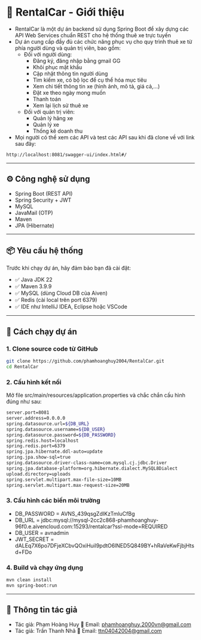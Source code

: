 # 🚗 RentalCar - Giới thiệu

- RentalCar là một dự án backend sử dụng Spring Boot để xây dựng các API Web Services chuẩn REST cho hệ thống thuê xe trực tuyến
- Dự án cung cấp đầy đủ các chức năng phục vụ cho quy trình thuê xe từ phía người dùng và quản trị viên, bao gồm:
  - Đối với người dùng:
    - Đăng ký, đăng nhập bằng gmail GG
    - Khôi phục mật khẩu
    - Cập nhật thông tin người dùng
    - Tìm kiếm xe, có bộ lọc để cụ thể hóa mục tiêu
    - Xem chi tiết thông tin xe (hình ảnh, mô tả, giá cả,...)
    - Đặt xe theo ngày mong muốn
    - Thanh toán
    - Xem lại lịch sử thuê xe
  - Đối với quản trị viên:
    - Quản lý hãng xe
    - Quản lý xe
    - Thống kê doanh thu
- Mọi người có thể xem các API và test các API sau khi đã clone về với link sau đây:
```bash
http://localhost:8081/swagger-ui/index.html#/
```
---

## ⚙️ Công nghệ sử dụng
- Spring Boot (REST API)
- Spring Security + JWT
- MySQL
- JavaMail (OTP)
- Maven
- JPA (Hibernate)
---

## 📦 Yêu cầu hệ thống

Trước khi chạy dự án, hãy đảm bảo bạn đã cài đặt:

- ✅ Java JDK 22
- ✅ Maven 3.9.9
- ✅ MySQL (dùng Cloud DB của Aiven)
- ✅ Redis (cài local trên port 6379)
- ✅ IDE như IntelliJ IDEA, Eclipse hoặc VSCode

---

## 🚀 Cách chạy dự án

### 1. Clone source code từ GitHub
```bash
git clone https://github.com/phamhoanghuy2004/RentalCar.git
cd RentalCar
```

### 2. Cấu hình kết nối
Mở file src/main/resources/application.properties và chắc chắn cấu hình đúng như sau:
```bash
server.port=8081
server.address=0.0.0.0
spring.datasource.url=${DB_URL}
spring.datasource.username=${DB_USER}
spring.datasource.password=${DB_PASSWORD}
spring.redis.host=localhost
spring.redis.port=6379
spring.jpa.hibernate.ddl-auto=update
spring.jpa.show-sql=true
spring.datasource.driver-class-name=com.mysql.cj.jdbc.Driver
spring.jpa.database-platform=org.hibernate.dialect.MySQL8Dialect
upload.directory=uploads
spring.servlet.multipart.max-file-size=10MB
spring.servlet.multipart.max-request-size=20MB
```

### 3. Cấu hình các biến môi trường
- DB_PASSWORD = AVNS_439qsgZdIKzTmluCfBg
- DB_URL = jdbc:mysql://mysql-2cc2c868-phamhoanghuy-96f0.e.aivencloud.com:15293/rentalcar?ssl-mode=REQUIRED
- DB_USER = avnadmin
- JWT_SECRET = dALEq7X6po7DFjeXCbvQOxiHuil9pdtO6lNED5Q849BY+hRaVeKwFjbjHtsd+FDo

### 4. Build và chạy ứng dụng
```bash
mvn clean install
mvn spring-boot:run
```

---

## 👤 Thông tin tác giả
- Tác giả: Phạm Hoàng Huy
📧 Email: phamhoanghuy.2000vn@gmail.com
- Tác giả: Trần Thanh Nhã
📧 Email: ttn04042004@gmail.com
